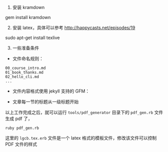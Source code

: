 1. 安装 kramdown

  gem install kramdown
    
2. 安装 latex，具体可以参考 http://happycasts.net/episodes/19

  sudo apt-get install texlive

3. 一些准备条件


* 文件命名规则：

```
00_course_intro.md
01_book_thanks.md
02_hello_cli.md
...
```

* 文件内容格式使用 jekyll 支持的 GFM：

* 文章每一节的标题从一级标题开始


以上工作完成之后，就可以运行 `tools/pdf_generator` 目录下的 `pdf_gen.rb` 文件生成 pdf 了，

```
ruby pdf_gen.rb
```
这里的 `lgcb.tex.erb` 文件是一个 latex 格式的模板文件，修改该文件可以控制 PDF 文件的样式
